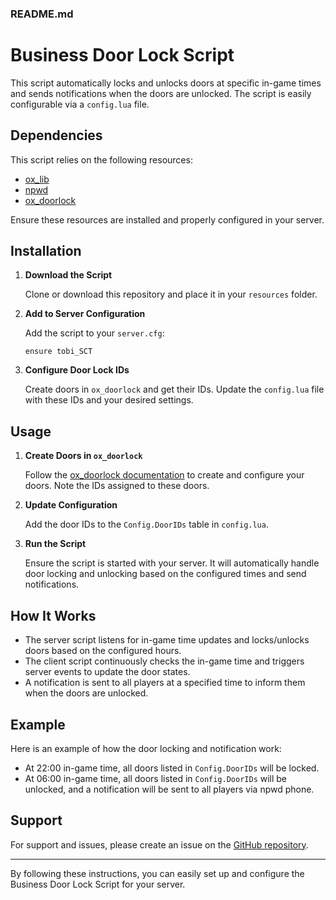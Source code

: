 ### README.md

# Business Door Lock Script

This script automatically locks and unlocks doors at specific in-game times and sends notifications when the doors are unlocked. The script is easily configurable via a `config.lua` file.

## Dependencies

This script relies on the following resources:
- [ox_lib](https://github.com/overextended/ox_lib)
- [npwd](https://github.com/project-error/npwd)
- [ox_doorlock](https://github.com/overextended/ox_doorlock)

Ensure these resources are installed and properly configured in your server.

## Installation

1. **Download the Script**

   Clone or download this repository and place it in your `resources` folder.

2. **Add to Server Configuration**

   Add the script to your `server.cfg`:
   ```
   ensure tobi_SCT 
   ```

3. **Configure Door Lock IDs**

   Create doors in `ox_doorlock` and get their IDs. Update the `config.lua` file with these IDs and your desired settings.


## Usage

1. **Create Doors in `ox_doorlock`**

   Follow the [ox_doorlock documentation](https://github.com/overextended/ox_doorlock) to create and configure your doors. Note the IDs assigned to these doors.

2. **Update Configuration**

   Add the door IDs to the `Config.DoorIDs` table in `config.lua`.

3. **Run the Script**

   Ensure the script is started with your server. It will automatically handle door locking and unlocking based on the configured times and send notifications.

## How It Works

- The server script listens for in-game time updates and locks/unlocks doors based on the configured hours.
- The client script continuously checks the in-game time and triggers server events to update the door states.
- A notification is sent to all players at a specified time to inform them when the doors are unlocked.

## Example

Here is an example of how the door locking and notification work:

- At 22:00 in-game time, all doors listed in `Config.DoorIDs` will be locked.
- At 06:00 in-game time, all doors listed in `Config.DoorIDs` will be unlocked, and a notification will be sent to all players via npwd phone.

## Support

For support and issues, please create an issue on the [GitHub repository](https://github.com/your-repo-link).

---

By following these instructions, you can easily set up and configure the Business Door Lock Script for your server.